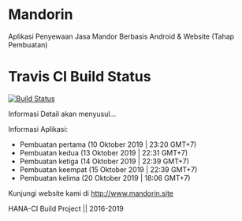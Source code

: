 # Mandorin

Aplikasi Penyewaan Jasa Mandor Berbasis Android &amp; Website (Tahap Pembuatan)

# Travis CI Build Status
[![Build Status](https://travis-ci.org/Nicklas373/Mandorin.svg?branch=master)](https://travis-ci.org/Nicklas373/Mandorin)


Informasi Detail akan menyusul...

Informasi Aplikasi:
- Pembuatan pertama (10 Oktober 2019 | 23:20 GMT+7)
- Pembuatan kedua (13 Oktober 2019 | 22:31 GMT+7)
- Pembuatan ketiga (14 Oktober 2019 | 22:39 GMT+7)
- Pembuatan keempat (15 Oktober 2019 | 22:39 GMT+7)
- Pembuatan kelima (20 Oktober 2019 | 18:06 GMT+7)

Kunjungi website kami di http://www.mandorin.site


HANA-CI Build Project || 2016-2019